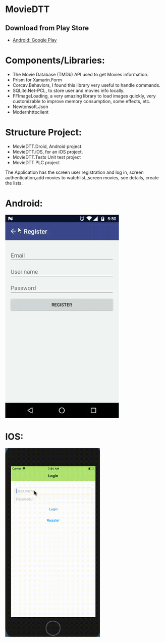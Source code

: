 # MovieDTT

## Download from Play Store
* [Android: Google Play](https://play.google.com/store/apps/details?id=com.dev.MovieDTT)

# Components/Libraries:
- The Movie Database (TMDb) API used to get Movies information.
- Prism for Xamarin.Form
- Corcav.Behaviors, I found this library very useful to handle commands.
- SQLite.Net-PCL, to store user and movies info locally.
- FFImageLoading, a very amazing library to load images quickly, very customizable to improve memory consumption, some effects, etc.
- Newtonsoft.Json
- Modernhttpclient

# Structure Project:
- MovieDTT.Droid, Android project.
- MovieDTT.iOS, for an iOS project.
- MovieDTT.Tests Unit test project
- MovieDTT PLC project

The Application has the screen user registration and log in, screen authentication,add movies to watchlist,,screen movies, see details, create the lists.

# Android:
![alt text](https://github.com/danieltabarest/MovieDTT/blob/development/Screenshots/android.gif)

# IOS:
![alt text](https://github.com/danieltabarest/MovieDTT/blob/development/Screenshots/ios.gif)

